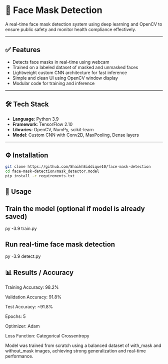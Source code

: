 # 🧠 Face Mask Detection

A real-time face mask detection system using deep learning and OpenCV to ensure public safety and monitor health compliance effectively.

---

## ✅ Features

- Detects face masks in real-time using webcam
- Trained on a labeled dataset of masked and unmasked faces
- Lightweight custom CNN architecture for fast inference
- Simple and clean UI using OpenCV window display
- Modular code for training and inference

---

## 🛠 Tech Stack

- **Language**: Python 3.9  
- **Framework**: TensorFlow 2.10  
- **Libraries**: OpenCV, NumPy, scikit-learn  
- **Model**: Custom CNN with Conv2D, MaxPooling, Dense layers

---

## ⚙️ Installation

```bash
git clone https://github.com/ShaikhSiddique10/face-mask-detection
cd face-mask-detection/mask_detector.model
pip install -r requirements.txt
```

## 🚀 Usage

## Train the model (optional if model is already saved)
py -3.9 train.py

## Run real-time face mask detection
py -3.9 detect.py

## 📊 Results / Accuracy
Training Accuracy: 98.2%

Validation Accuracy: 91.8%

Test Accuracy: ~91.8%

Epochs: 5

Optimizer: Adam

Loss Function: Categorical Crossentropy

Model was trained from scratch using a balanced dataset of with_mask and without_mask images, achieving strong generalization and real-time performance.

